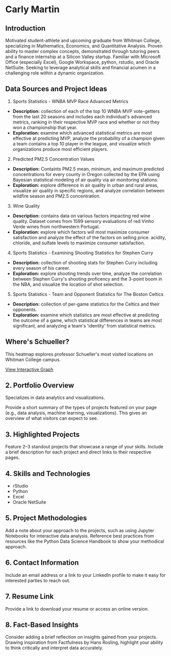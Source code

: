 # Carly Martin

## Introduction
Motivated student-athlete and upcoming graduate from Whitman College, specializing in Mathematics, Economics, and Quantitative Analysis. Proven ability to master complex concepts, demonstrated through tutoring peers and a finance internship at a Silicon Valley startup. Familiar with Microsoft Office (especially Excel), Google Workspace, python, rstudio, and Oracle NetSuite. Seeking to leverage analytical skills and financial acumen in a challenging role within a dynamic organization.

## Data Sources and Project Ideas
1. Sports Statistics - WNBA MVP Race Advanced Metrics
  * **Description:** collection of each of the top 10 WNBA MVP vote-getters from the last 20 seasons and includes each individual's advanced metrics, ranking in their respective MVP race and whether or not they won a championship that year. 
  * **Exploration:** examine which advanced statistical metrics are most effective at predicting MVP, analyze the probability of a champion given a team contains a top 10 player in the league, and visualize which organizations produce most efficient players. 
2. Predicted PM2.5 Concentration Values
  * **Description:** Containts PM2.5 mean, minimum, and maximum predicted concentrations for every county in Oregon collected by the EPA using Bayesian statistical modeling of air quality via air monitoring stations.
  * **Exploration:** explore difference in air quality in urban and rural areas, visualize air quality in specific regions, and analyze correlation between wildfire season and PM2.5 concentration.  
3. Wine Quality
  * **Description:** contains data on various factors impacting red wine quality. Dataset comes from 1599 sensory
evaluations of red Vinho Verde wines from northwestern Portugal.
  * **Exploration:** explore which factors will most maximize consumer satisfaction and analyze the effect of the factors on selling price. 
acidity, chloride, and sulfate levels to maximize consumer satisfaction.
4. Sports Statistics - Examining Shooting Statistics for Stephen Curry
  * **Description:** collection of shooting stats for Stephen Curry including every season of his career.
  * **Exploration:** explore shooting trends over time, analyze the correlation between Stephen Curry's shooting proficency and the 3-point boom in the NBA, and visualize the location of shot selection. 
5. Sports Statistics - Team and Opponent Statistics for The Boston Celtics
  * **Description:** collection of per-game statistics for the Celtics and their opponents.
  * **Exploration:** examine which statistics are most effective at predicting the outcome of a game, which statistical differences in teams are most significant, and analyzing a team's 'identity' from statistical metrics. 

## Where's Schueller?
This heatmap explores professor Schueller's most visited locations on Whitman College campus. 

[View Interactive Graph](https://carfinkle.github.io/heatmap.html)


## 2. Portfolio Overview
Specializes in data analytics and visualizations. 

Provide a short summary of the types of projects featured on your page (e.g., data analysis, machine learning, visualizations). 
This gives an overview of what visitors can expect to see.

## 3. Highlighted Projects
Feature 2–3 standout projects that showcase a range of your skills. Include a brief description for each project and direct links to their respective pages.

## 4. Skills and Technologies
* rStudio
* Python
* Excel
* Oracle NetSuite

## 5. Project Methodologies
Add a note about your approach to the projects, such as using Jupyter Notebooks for interactive data analysis. 
Reference best practices from resources like the Python Data Science Handbook to show your methodical approach.

## 6. Contact Information
Include an email address or a link to your LinkedIn profile to make it easy for interested parties to reach out.

## 7. Resume Link
Provide a link to download your resume or access an online version.

## 8. Fact-Based Insights
Consider adding a brief reflection on insights gained from your projects. 
Drawing inspiration from Factfulness by Hans Rosling, highlight your ability to think critically and interpret data accurately.
